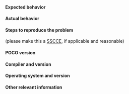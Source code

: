 #### Expected behavior

#### Actual behavior

#### Steps to reproduce the problem
(please make this a [SSCCE](http://www.sscce.org/), if applicable and reasonable)

#### POCO version

#### Compiler and version

#### Operating system and version

#### Other relevant information
